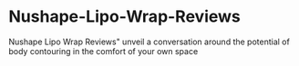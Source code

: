 # Nushape-Lipo-Wrap-Reviews
Nushape Lipo Wrap Reviews" unveil a conversation around the potential of body contouring in the comfort of your own space
